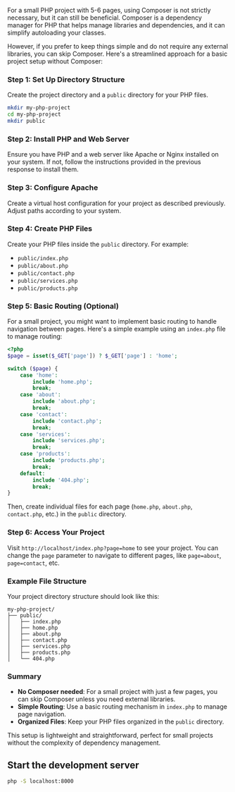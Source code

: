 For a small PHP project with 5-6 pages, using Composer is not strictly necessary, but it can still be beneficial. Composer is a dependency manager for PHP that helps manage libraries and dependencies, and it can simplify autoloading your classes.

However, if you prefer to keep things simple and do not require any external libraries, you can skip Composer. Here's a streamlined approach for a basic project setup without Composer:

### Step 1: Set Up Directory Structure
Create the project directory and a `public` directory for your PHP files.

```sh
mkdir my-php-project
cd my-php-project
mkdir public
```

### Step 2: Install PHP and Web Server
Ensure you have PHP and a web server like Apache or Nginx installed on your system. If not, follow the instructions provided in the previous response to install them.

### Step 3: Configure Apache
Create a virtual host configuration for your project as described previously. Adjust paths according to your system.

### Step 4: Create PHP Files
Create your PHP files inside the `public` directory. For example:

- `public/index.php`
- `public/about.php`
- `public/contact.php`
- `public/services.php`
- `public/products.php`

### Step 5: Basic Routing (Optional)
For a small project, you might want to implement basic routing to handle navigation between pages. Here's a simple example using an `index.php` file to manage routing:

```php
<?php
$page = isset($_GET['page']) ? $_GET['page'] : 'home';

switch ($page) {
    case 'home':
        include 'home.php';
        break;
    case 'about':
        include 'about.php';
        break;
    case 'contact':
        include 'contact.php';
        break;
    case 'services':
        include 'services.php';
        break;
    case 'products':
        include 'products.php';
        break;
    default:
        include '404.php';
        break;
}
```

Then, create individual files for each page (`home.php`, `about.php`, `contact.php`, etc.) in the `public` directory.

### Step 6: Access Your Project
Visit `http://localhost/index.php?page=home` to see your project. You can change the `page` parameter to navigate to different pages, like `page=about`, `page=contact`, etc.

### Example File Structure
Your project directory structure should look like this:

```
my-php-project/
├── public/
│   ├── index.php
│   ├── home.php
│   ├── about.php
│   ├── contact.php
│   ├── services.php
│   ├── products.php
│   └── 404.php
```

### Summary
- **No Composer needed**: For a small project with just a few pages, you can skip Composer unless you need external libraries.
- **Simple Routing**: Use a basic routing mechanism in `index.php` to manage page navigation.
- **Organized Files**: Keep your PHP files organized in the `public` directory.

This setup is lightweight and straightforward, perfect for small projects without the complexity of dependency management.

## Start the development server

```bash
php -S localhost:8000
```